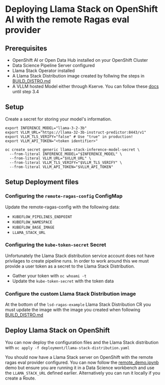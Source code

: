 # Deploying Llama Stack on OpenShift AI with the remote Ragas eval provider

## Prerequisites
* OpenShift AI or Open Data Hub installed on your OpenShift Cluster
* Data Science Pipeline Server configured
* Llama Stack Operator installed
* A Llama Stack Distribution image created by follwing the steps in [BUILD_DISTRO.md](BUILD_DISTRO.md)
* A VLLM hosted Model either through Kserve. You can follow these [docs](https://docs.redhat.com/en/documentation/red_hat_openshift_ai_cloud_service/1/html/working_with_rag/deploying-a-rag-stack-in-a-data-science-project_rag#Deploying-a-llama-model-with-kserve_rag) until step 3.4 

## Setup
Create a secret for storing your model's information.
```
export INFERENCE_MODEL="llama-3-2-3b"
export VLLM_URL="https://llama-32-3b-instruct-predictor:8443/v1"
export VLLM_TLS_VERIFY="false" # Use "true" in production!
export VLLM_API_TOKEN="<token identifier>"

oc create secret generic llama-stack-inference-model-secret \
  --from-literal INFERENCE_MODEL="$INFERENCE_MODEL" \
  --from-literal VLLM_URL="$VLLM_URL" \
  --from-literal VLLM_TLS_VERIFY="$VLLM_TLS_VERIFY" \
  --from-literal VLLM_API_TOKEN="$VLLM_API_TOKEN"
```

## Setup Deployment files
### Configuring the `remote-ragas-config` ConfigMap
Update the remote-ragas-config with the following data:
* `KUBEFLOW_PIPELINES_ENDPOINT`
* `KUBEFLOW_NAMESPACE`
* `KUBEFLOW_BASE_IMAGE`
* `LLAMA_STACK_URL`

### Configuring the `kube-token-secret` Secret
Unfortunately the Llama Stack distribution service account does not have privilages to create pipeline runs. In order to work around this we must provide a user token as a secret to the Llama Stack Distribution. 

* Gather your token with `oc whoami -t`
* Update the `kube-token-secret` with the token data

### Configure the custom Llama Stack Distribution image
At the bottom of the `lsd-ragas-example` Llama Stack Distribution CR you must update the image with the image you created when following [BUILD_DISTRO.md](BUILD_DISTRO.md)

## Deploy Llama Stack on OpenShift
You can now deploy the configuration files and the Llama Stack distribution with `oc apply -f deployment/llama-stack-distribution.yaml`

You should now have a Llama Stack server on OpenShift with the remote ragas eval provider configured.
You can now follow the [remote_demo.ipynb](../../demos/remote_demo.ipynb) demo but ensure you are running it in a Data Science workbench and use the `LLAMA_STACK_URL` defined earlier. Alternatively you can run it locally if you create a Route.
